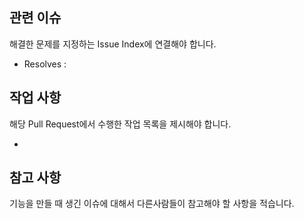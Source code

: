 ## 관련 이슈
해결한 문제를 지정하는 Issue Index에 연결해야 합니다.

- Resolves : 
 
## 작업 사항
해당 Pull Request에서 수행한 작업 목록을 제시해야 합니다.

- 

## 참고 사항
기능을 만들 때 생긴 이슈에 대해서 다른사람들이 참고해야 할 사항을 적습니다.

